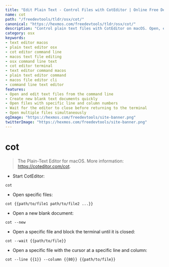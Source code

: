 ```yaml
---
title: "Edit Plain Text - Control Files with CotEditor | Online Free DevTools by Hexmos"
name: cot
path: "/freedevtools/tldr/osx/cot/"
canonical: "https://hexmos.com/freedevtools/tldr/osx/cot/"
description: "Control plain text files with CotEditor on macOS. Open, edit, and manage text files directly from the command line. Free online tool, no registration required."
category: osx
keywords:
- text editor macos
- plain text editor osx
- cot editor command line
- macos text file editing
- osx command line text
- cot editor terminal
- text editor command macos
- plain text editor command
- macos file editor cli
- command line text editor
features:
- Open and edit text files from the command line
- Create new blank text documents quickly
- Open files with specific line and column numbers
- Wait for the editor to close before returning to the terminal
- Open multiple files simultaneously
ogImage: "https://hexmos.com/freedevtools/site-banner.png"
twitterImage: "https://hexmos.com/freedevtools/site-banner.png"
---
```


# cot

> The Plain-Text Editor for macOS.
> More information: <https://coteditor.com/cot>.

- Start CotEditor:

`cot`

- Open specific files:

`cot {{path/to/file1 path/to/file2 ...}}`

- Open a new blank document:

`cot --new`

- Open a specific file and block the terminal until it is closed:

`cot --wait {{path/to/file}}`

- Open a specific file with the cursor at a specific line and column:

`cot --line {{1}} --column {{80}} {{path/to/file}}`
